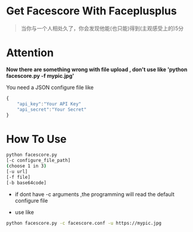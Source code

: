 # Get Facescore With Faceplusplus
> 当你与一个人相处久了，你会发现他能(也只能)得到(主观感受上的)5分

# Attention
**Now there are something wrong with file upload , don't use like 'python facescore.py -f mypic.jpg'**

You need a JSON configure file like 
```js
{
    "api_key":"Your API Key"
    "api_secret":"Your Secret"
}
```

# How To Use
``` bash
python facescore.py 
[-c configure_file_path] 
(choose 1 in 3)
[-u url]
[-f file]
[-b base64code]
```
* if dont have -c arguments ,the programming will read the default configure file

* use like

```bash
python facescore.py -c facescore.conf -u https://mypic.jpg
```
